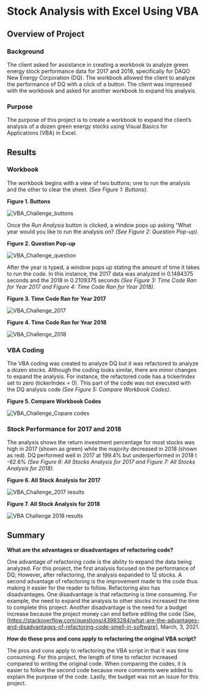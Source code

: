 # Stock Analysis with Excel Using VBA

## Overview of Project

### Background

The client asked for assistance in creating a workbook to analyze green energy stock performance data for 2017 and 2018, specifically for DAQO New Energy Corporation (DQ). The workbook allowed the client to analyze the performance of DQ with a click of a button. The client was impressed with the workbook and asked for another workbook to expand his analysis.  

### Purpose

The purpose of this project is to create a workbook to expand the client’s analysis of a dozen green energy stocks using Visual Basics for Applications (VBA) in Excel.
## Results

### Workbook 

The workbook begins with a view of two buttons; one to run the analysis and the other to clear the sheet. *(See Figure 1: Buttons)*.

**Figure 1. Buttons**

![VBA_Challenge_buttons](https://user-images.githubusercontent.com/78306719/109703053-a591c900-7b5a-11eb-8bf0-60f4a5dc3197.PNG)

Once the *Run Analysis* button is clicked, a window pops up asking “What year would you like to run the analysis on? *(See Figure 2: Question Pop-up)*.

**Figure 2. Question Pop-up**

![VBA_Challenge_question](https://user-images.githubusercontent.com/78306719/109703246-da9e1b80-7b5a-11eb-9ece-0d0cea1b9b82.PNG)

After the year is typed, a window pops up stating the amount of time it takes to run the code. In this instance, the 2017 data was analyzed in 0.1484375 seconds and the 2018 in 0.2109375 seconds *(See Figure 3: Time Code Ran for Year 2017 and Figure 4: Time Code Ran for Year 2018)*.

**Figure 3. Time Code Ran for Year 2017**

![VBA_Challenge_2017](https://user-images.githubusercontent.com/78306719/109703448-1a650300-7b5b-11eb-92ff-93c2a8191a3a.PNG)

**Figure 4. Time Code Ran for Year 2018**

![VBA_Challenge_2018](https://user-images.githubusercontent.com/78306719/109703698-63b55280-7b5b-11eb-8fba-841eebe16e88.PNG)

### VBA Coding 

The VBA coding was created to analyze DQ but it was refactored to analyze a dozen stocks. Although the coding looks similar, there are minor changes to expand the analysis. For instance, the refactored code has a tickerIndex set to zero (tickerIndex = 0). This part of the code was not executed with the DQ analysis code *(See Figure 5: Compare Workbook Codes)*.

**Figure 5. Compare Workbook Codes**

![VBA_Challenge_Copare codes](https://user-images.githubusercontent.com/78306719/109703848-91020080-7b5b-11eb-84f2-05d453e03924.PNG)

### Stock Performance for 2017 and 2018

The analysis shows the return investment percentage for most stocks was high in 2017 (shown as green) while the majority decreased in 2018 (shown as red). DQ performed well in 2017 at 199.4% but underperformed in 2018 t -62.6% *(See Figure 6: All Stocks Analysis for 2017 and Figure 7: All Stocks Analysis for 2018)*.

**Figure 6. All Stock Analysis for 2017**

![VBA_Challenge_2017 results](https://user-images.githubusercontent.com/78306719/109702780-4df35d80-7b5a-11eb-87aa-770f0c96b95c.PNG)

**Figure 7. All Stock Analysis for 2018**

![VBA Challenge 2018 results](https://user-images.githubusercontent.com/78306719/109702772-48961300-7b5a-11eb-918f-54188ab0f610.PNG)

## Summary

**What are the advantages or disadvantages of refactoring code?** 

One advantage of refactoring code is the ability to expand the data being analyzed. For this project, the first analysis focused on the performance of DQ; However, after refactoring, the analysis expanded to 12 stocks. A second advantage of refactoring is the improvement made to the code thus making it easier for the reader to follow. Refactoring also has disadvantages. One disadvantage is that refactoring is time consuming. For example, the need to expand the analysis to other stocks increased the time to complete this project. Another disadvantage is the need for a budget increase because the project money can end before editing the code (See, [https://stackoverflow.com/questions/43983284/what-are-the-advantages-and-disadvantages-of-refactoring-code-smell-in-software], March, 3, 2021.

**How do these pros and cons apply to refactoring the original VBA script?**

The pros and cons apply to refactoring the VBA script in that it was time consuming. For this project, the length of time to refactor increased compared to writing the original code. When comparing the codes, it is easier to follow the second code because more comments were added to explain the purpose of the code. Lastly, the budget was not an issue for this project. 

